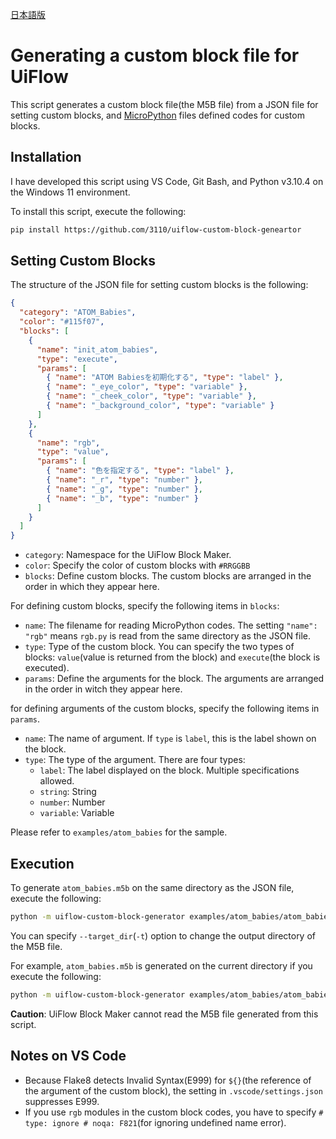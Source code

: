 [日本語版](README_ja_JP.md)

# Generating a custom block file for UiFlow

This script generates a custom block file(the M5B file) from a JSON file for setting custom blocks, and [MicroPython](https://micropython.org/) files defined codes for custom blocks.

## Installation

I have developed this script using VS Code, Git Bash, and Python v3.10.4 on the Windows 11 environment.

To install this script, execute the following:

```bash
pip install https://github.com/3110/uiflow-custom-block-geneartor
```

## Setting Custom Blocks

The structure of the JSON file for setting custom blocks is the following:

```json
{
  "category": "ATOM_Babies",
  "color": "#115f07",
  "blocks": [
    {
      "name": "init_atom_babies",
      "type": "execute",
      "params": [
        { "name": "ATOM Babiesを初期化する", "type": "label" },
        { "name": "_eye_color", "type": "variable" },
        { "name": "_cheek_color", "type": "variable" },
        { "name": "_background_color", "type": "variable" }
      ]
    },
    {
      "name": "rgb",
      "type": "value",
      "params": [
        { "name": "色を指定する", "type": "label" },
        { "name": "_r", "type": "number" },
        { "name": "_g", "type": "number" },
        { "name": "_b", "type": "number" }
      ]
    }
  ]
}
```

- `category`: Namespace for the UiFlow Block Maker.
- `color`: Specify the color of custom blocks with `#RRGGBB`
- `blocks`: Define custom blocks. The custom blocks are arranged in the order in which they appear here.

For defining custom blocks, specify the following items in `blocks`:

- `name`: The filename for reading MicroPython codes. The setting `"name": "rgb"` means `rgb.py` is read from the same directory as the JSON file.
- `type`: Type of the custom block. You can specify the two types of blocks: `value`(value is returned from the block) and `execute`(the block is executed).
- `params`: Define the arguments for the block. The arguments are arranged in the order in witch they appear here.

for defining arguments of the custom blocks, specify the following items in `params`.

- `name`: The name of argument. If `type` is `label`, this is the label shown on the block.
- `type`: The type of the argument. There are four types:
  - `label`: The label displayed on the block. Multiple specifications allowed.
  - `string`: String
  - `number`: Number
  - `variable`: Variable

Please refer to `examples/atom_babies` for the sample.

## Execution

To generate `atom_babies.m5b` on the same directory as the JSON file, execute the following:

```bash
python -m uiflow-custom-block-generator examples/atom_babies/atom_babies.json
```

You can specify `--target_dir`(`-t`) option to change the output directory of the M5B file.

For example, `atom_babies.m5b` is generated on the current directory if you execute the following:

```bash
python -m uiflow-custom-block-generator examples/atom_babies/atom_babies.json -t .
```

**Caution**: UiFlow Block Maker cannot read the M5B file generated from this script.

## Notes on VS Code

- Because Flake8 detects Invalid Syntax(E999) for `${}`(the reference of the argument of the custom block), the setting in `.vscode/settings.json` suppresses E999.
- If you use `rgb` modules in the custom block codes, you have to specify `# type: ignore # noqa: F821`(for ignoring undefined name error).
